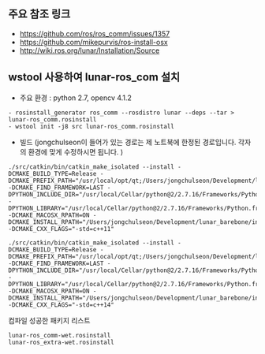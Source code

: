 ## 주요 참조 링크
- https://github.com/ros/ros_comm/issues/1357
- https://github.com/mikepurvis/ros-install-osx
- http://wiki.ros.org/lunar/Installation/Source


## wstool 사용하여 lunar-ros_com 설치

- 주요 환경 : python 2.7, opencv 4.1.2

```
- rosinstall_generator ros_comm --rosdistro lunar --deps --tar > lunar-ros_comm.rosinstall
- wstool init -j8 src lunar-ros_comm.rosinstall
```

- 빌드 (jongchulseon이 들어가 있는 경로는 제 노트북에 한정된 경로입니다. 각자의 환경에 맞게 수정하시면 됩니다. )

```
./src/catkin/bin/catkin_make_isolated --install -DCMAKE_BUILD_TYPE=Release -DCMAKE_PREFIX_PATH="/usr/local/opt/qt;/Users/jongchulseon/Development/lunar_barebone/install_isolated" -DCMAKE_FIND_FRAMEWORK=LAST -DPYTHON_INCLUDE_DIR="/usr/local/Cellar/python@2/2.7.16/Frameworks/Python.framework/Headers" -DPYTHON_LIBRARY="/usr/local/Cellar/python@2/2.7.16/Frameworks/Python.framework/Versions/2.7/lib/libpython2.7.dylib" -DCMAKE_MACOSX_RPATH=ON -DCMAKE_INSTALL_RPATH="/Users/jongchulseon/Development/lunar_barebone/install_isolated/lib" -DCMAKE_CXX_FLAGS="-std=c++11"
```
```
./src/catkin/bin/catkin_make_isolated --install -DCMAKE_BUILD_TYPE=Release -DCMAKE_PREFIX_PATH="/usr/local/opt/qt;/Users/jongchulseon/Development/lunar_barebone/install_isolated" -DCMAKE_FIND_FRAMEWORK=LAST -DPYTHON_INCLUDE_DIR="/usr/local/Cellar/python@2/2.7.16/Frameworks/Python.framework/Headers" -DPYTHON_LIBRARY="/usr/local/Cellar/python@2/2.7.16/Frameworks/Python.framework/Versions/2.7/lib/libpython2.7.dylib" -DCMAKE_MACOSX_RPATH=ON -DCMAKE_INSTALL_RPATH="/Users/jongchulseon/Development/lunar_barebone/install_isolated/lib" -DCMAKE_CXX_FLAGS="-std=c++14"
```

컴파일 성공한 패키지 리스트 

 ```
lunar-ros_comm-wet.rosinstall
lunar-ros_extra-wet.rosinstall
 ```



